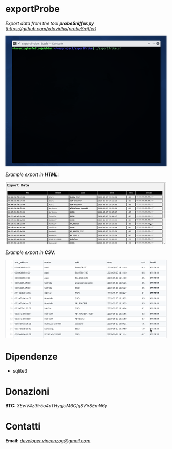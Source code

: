 # exportProbe
*Export data from the tool **probeSniffer.py** (https://github.com/xdavidhu/probeSniffer)*

<p align="center">
<img src="img/example.gif">
</p>

*Example export in **HTML**:*

<p align="center">
<img src="img/export_html.png">
</p>

*Example export in **CSV**:*

<p align="center">
<img src="img/export_csv.png">
</p>

# Dipendenze

- sqlite3

# Donazioni

**BTC:** *3EwV4zt9r5o4aTHyqjcM6CfqSVirSEmN6y*

# Contatti

**Email:** *developer.vincenzog@gmail.com*
